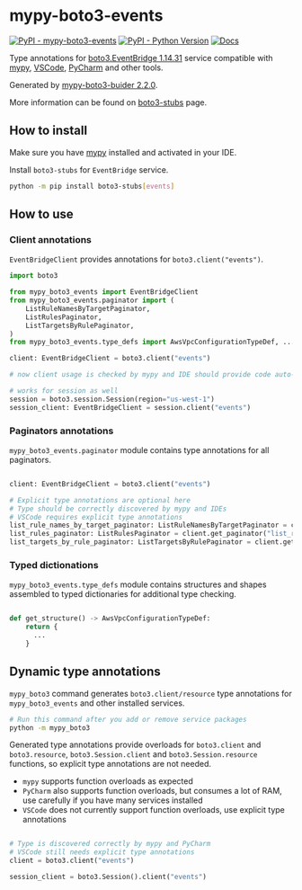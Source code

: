 # mypy-boto3-events

[![PyPI - mypy-boto3-events](https://img.shields.io/pypi/v/mypy-boto3-events.svg?color=blue)](https://pypi.org/project/mypy-boto3-events)
[![PyPI - Python Version](https://img.shields.io/pypi/pyversions/mypy-boto3-events.svg?color=blue)](https://pypi.org/project/mypy-boto3-events)
[![Docs](https://img.shields.io/readthedocs/mypy-boto3-builder.svg?color=blue)](https://mypy-boto3-builder.readthedocs.io/)

Type annotations for
[boto3.EventBridge 1.14.31](https://boto3.amazonaws.com/v1/documentation/api/1.14.31/reference/services/events.html#EventBridge) service
compatible with [mypy](https://github.com/python/mypy), [VSCode](https://code.visualstudio.com/),
[PyCharm](https://www.jetbrains.com/pycharm/) and other tools.

Generated by [mypy-boto3-buider 2.2.0](https://github.com/vemel/mypy_boto3_builder).

More information can be found on [boto3-stubs](https://pypi.org/project/boto3-stubs/) page.

## How to install

Make sure you have [mypy](https://github.com/python/mypy) installed and activated in your IDE.

Install `boto3-stubs` for `EventBridge` service.

```bash
python -m pip install boto3-stubs[events]
```

## How to use

### Client annotations

`EventBridgeClient` provides annotations for `boto3.client("events")`.

```python
import boto3

from mypy_boto3_events import EventBridgeClient
from mypy_boto3_events.paginator import (
    ListRuleNamesByTargetPaginator,
    ListRulesPaginator,
    ListTargetsByRulePaginator,
)
from mypy_boto3_events.type_defs import AwsVpcConfigurationTypeDef, ...

client: EventBridgeClient = boto3.client("events")

# now client usage is checked by mypy and IDE should provide code auto-complete

# works for session as well
session = boto3.session.Session(region="us-west-1")
session_client: EventBridgeClient = session.client("events")
```

### Paginators annotations

`mypy_boto3_events.paginator` module contains type annotations for all paginators.

```python

client: EventBridgeClient = boto3.client("events")

# Explicit type annotations are optional here
# Type should be correctly discovered by mypy and IDEs
# VSCode requires explicit type annotations
list_rule_names_by_target_paginator: ListRuleNamesByTargetPaginator = client.get_paginator("list_rule_names_by_target")
list_rules_paginator: ListRulesPaginator = client.get_paginator("list_rules")
list_targets_by_rule_paginator: ListTargetsByRulePaginator = client.get_paginator("list_targets_by_rule")
```







### Typed dictionations

`mypy_boto3_events.type_defs` module contains structures and shapes assembled
to typed dictionaries for additional type checking.

```python

def get_structure() -> AwsVpcConfigurationTypeDef:
    return {
      ...
    }
```


## Dynamic type annotations

`mypy_boto3` command generates `boto3.client/resource` type annotations for
`mypy_boto3_events` and other installed services.

```bash
# Run this command after you add or remove service packages
python -m mypy_boto3
```

Generated type annotations provide overloads for `boto3.client` and `boto3.resource`,
`boto3.Session.client` and `boto3.Session.resource` functions,
so explicit type annotations are not needed.

- `mypy` supports function overloads as expected
- `PyCharm` also supports function overloads, but consumes a lot of RAM, use carefully if you have many services installed
- `VSCode` does not currently support function overloads, use explicit type annotations

```python

# Type is discovered correctly by mypy and PyCharm
# VSCode still needs explicit type annotations
client = boto3.client("events")

session_client = boto3.Session().client("events")
```
